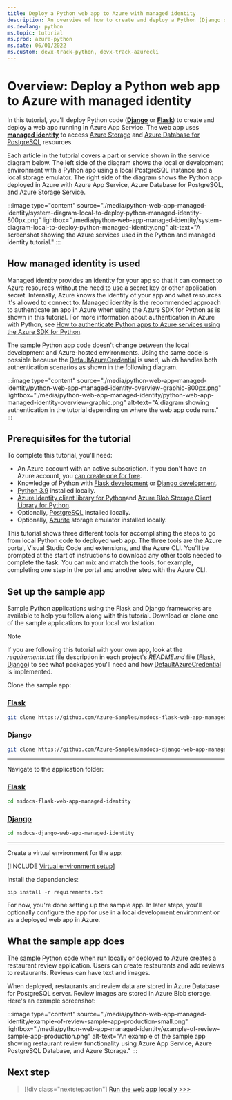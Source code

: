 ```yaml
---
title: Deploy a Python web app to Azure with managed identity
description: An overview of how to create and deploy a Python (Django or Flask) web app to Azure that uses managed identity to access to Azure Storage and PostgreSQL.
ms.devlang: python
ms.topic: tutorial
ms.prod: azure-python
ms.date: 06/01/2022
ms.custom: devx-track-python, devx-track-azurecli
---
```


# Overview: Deploy a Python web app to Azure with managed identity

In this tutorial, you'll deploy Python code (**[Django](https://www.djangoproject.com/)** or **[Flask](https://flask.palletsprojects.com/)**) to create and deploy a web app running in Azure App Service. The web app uses **[managed identity](/azure/active-directory/managed-identities-azure-resources/overview)** to access [Azure Storage](/azure/storage/common/storage-introduction) and [Azure Database for PostgreSQL](/azure/postgresql) resources.

Each article in the tutorial covers a part or service shown in the service diagram below. The left side of the diagram shows the local or development environment with a Python app using a local PostgreSQL instance and a local storage emulator. The right side of the diagram shows the Python app deployed in Azure with Azure App Service, Azure Database for PostgreSQL, and Azure Storage Service. 

:::image type="content" source="./media/python-web-app-managed-identity/system-diagram-local-to-deploy-python-managed-identity-800px.png" lightbox="./media/python-web-app-managed-identity/system-diagram-local-to-deploy-python-managed-identity.png" alt-text="A screenshot showing the Azure services used in the Python and managed identity tutorial." :::

## How managed identity is used

Managed identity provides an identity for your app so that it can connect to Azure resources without the need to use a secret key or other application secret. Internally, Azure knows the identity of your app and what resources it's allowed to connect to. Managed identity is the recommended approach to authenticate an app in Azure when using the Azure SDK for Python as is shown in this tutorial. For more information about authentication in Azure with Python, see [How to authenticate Python apps to Azure services using the Azure SDK for Python](./sdk/authentication-overview.md). 

The sample Python app code doesn't change between the local development and Azure-hosted environments. Using the same code is possible because the [DefaultAzureCredential](/python/api/azure-identity/azure.identity.defaultazurecredential) is used, which handles both authentication scenarios as shown in the following diagram.

:::image type="content" source="./media/python-web-app-managed-identity/python-web-app-managed-identity-overview-graphic-800px.png" lightbox="./media/python-web-app-managed-identity/python-web-app-managed-identity-overview-graphic.png" alt-text="A diagram showing authentication in the tutorial depending on where the web app code runs." :::

## Prerequisites for the tutorial

To complete this tutorial, you'll need:

* An Azure account with an active subscription. If you don't have an Azure account, you [can create one for free](https://azure.microsoft.com/free/python).
* Knowledge of Python with [Flask development](https://flask.palletsprojects.com/en/2.1.x/) or [Django development](/training/paths/django-create-data-driven-websites/).
* [Python 3.9](https://www.python.org/downloads/) installed locally.
* [Azure Identity client library for Python](https://pypi.org/project/azure-identity/)and [Azure Blob Storage Client Library for Python](https://pypi.org/project/azure-storage-blob/).
* Optionally, [PostgreSQL](https://www.postgresql.org/download/) installed locally.
* Optionally, [Azurite](/azure/storage/common/storage-use-azurite) storage emulator installed locally.

This tutorial shows three different tools for accomplishing the steps to go from local Python code to deployed web app. The three tools are the Azure portal, Visual Studio Code and extensions, and the Azure CLI. You'll be prompted at the start of instructions to download any other tools needed to complete the task. You can mix and match the tools, for example, completing one step in the portal and another step with the Azure CLI.

## Set up the sample app

Sample Python applications using the Flask and Django frameworks are available to help you follow along with this tutorial. Download or clone one of the sample applications to your local workstation. 

> [!NOTE]
> If you are following this tutorial with your own app, look at the *requirements.txt* file description in each project's *README.md* file ([Flask](https://github.com/Azure-Samples/msdocs-flask-web-app-managed-identity/blob/main/README.md), [Django](https://github.com/Azure-Samples/msdocs-django-web-app-managed-identity/blob/main/README.md)) to see what packages you'll need and how [DefaultAzureCredential](/python/api/azure-identity/azure.identity.defaultazurecredential) is implemented.

Clone the sample app:

### [Flask](#tab/flask)

```bash
git clone https://github.com/Azure-Samples/msdocs-flask-web-app-managed-identity.git
```

### [Django](#tab/django)

```bash
git clone https://github.com/Azure-Samples/msdocs-django-web-app-managed-identity.git
```

--- 

Navigate to the application folder:

### [Flask](#tab/flask)

```bash
cd msdocs-flask-web-app-managed-identity
```

### [Django](#tab/django)

```bash
cd msdocs-django-web-app-managed-identity
```

---

Create a virtual environment for the app:

[!INCLUDE [Virtual environment setup](<./includes/python-web-app-managed-identity/virtual-environment-setup.md>)]

Install the dependencies:

```Console
pip install -r requirements.txt
```

For now, you're done  setting up the sample app. In later steps, you'll optionally configure the app for use in a local development environment or as a deployed web app in Azure.

## What the sample app does

The sample Python code when run locally or deployed to Azure creates a restaurant review application. Users can create restaurants and add reviews to restaurants. Reviews can have text and images.

When deployed, restaurants and review data are stored in Azure Database for PostgreSQL server. Review images are stored in Azure Blob storage. Here's an example screenshot:

:::image type="content" source="./media/python-web-app-managed-identity/example-of-review-sample-app-production-small.png" lightbox="./media/python-web-app-managed-identity/example-of-review-sample-app-production.png" alt-text="An example of the sample app showing restaurant review functionality using Azure App Service, Azure PostgreSQL Database, and Azure Storage." :::

## Next step

> [!div class="nextstepaction"]
> [Run the web app locally >>>](./tutorial-python-managed-identity-02.md)
